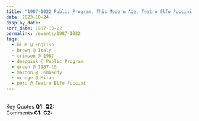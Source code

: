 ```yaml
---
title: "1987-1022 Public Program, This Modern Age, Teatro Elfo Puccini, Corso Buenos Aires 33, Milan, Lombardy, Italy"
date: 2023-10-24
display_date: 
sort_date: 1987-10-22
permalink: /events/1987-1022
tags:
  - blue @ English
  - brown @ Italy
  - crimson @ 1987
  - deeppink @ Public Program
  - green @ 1987-10
  - maroon @ Lombardy
  - orange @ Milan
  - peru @ Teatro Elfo Puccini
---
```


<br>

<wave-list>
  <list-title color="DarkSeaGreen" width="55">Key Quotes</list-title>
  <list-item color="BlanchedAlmond" width="280"><b>Q1:</b> <i></i></list-item>
  <list-item color="Lavender" width="280"><b>Q2:</b> <i></i></list-item>
</wave-list>

<br>

<wave-list>
  <list-title color="DarkSeaGreen" width="55">Comments</list-title>
  <list-item color="BlanchedAlmond" width="280"><b>C1:</b> <i></i></list-item>
  <list-item color="Lavender" width="280"><b>C2:</b> <i></i></list-item>
</wave-list>